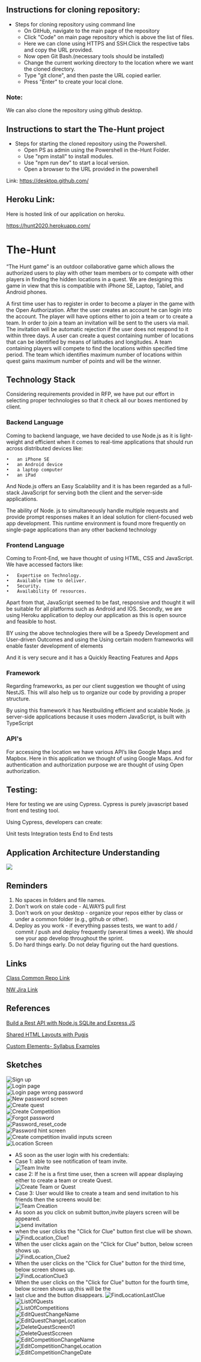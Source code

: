 ## Instructions for cloning repository:
  * Steps for cloning repository using command line
    * On GitHub, navigate to the main page of the repository
    * Click "Code" on main page repository which is above the list of files.
    * Here we can clone using HTTPS and SSH.Click the respective tabs and copy the URL provided.
    * Now open Git Bash.(necessary tools should be installed)
    * Change the current working directory to the location where we want the cloned directory.
    * Type "git clone", and then paste the URL copied earlier.
    * Press "Enter" to create your local clone.
 
###  Note:
We can also clone the repository using github desktop.

## Instructions to start the The-Hunt project
  * Steps for starting the cloned repository using the Powershell.
    * Open PS as admin using the Powershell in the-Hunt Folder.
    * Use "npm install" to install modules.
    * Use "npm run dev" to start a local version.
    * Open a browser to the URL provided in the powershell

Link: https://desktop.github.com/

## Heroku Link:
   Here is hosted link of our application on heroku.
   
   https://hunt2020.herokuapp.com/

# The-Hunt
“The Hunt game” is an outdoor collaborative game which allows the authorized users to play with other team members or to compete with other players in finding the hidden locations in a quest. We are designing this game in view that this is compatible with iPhone SE, Laptop, Tablet, and Android phones. 

A first time user has to register in order to become a player in the game with the Open Authorization. After the user creates an account he can login into the account. The player will have options either to join a team or to create a team. In order to join a team an invitation will be sent to the users via mail. The invitation will be automatic rejection if the user does not respond to it within three days.
A user can create a quest containing number of locations that can be identified by means of latitudes and longitudes. A team containing players will compete to find the locations within specified time period. The team which identifies maximum number of locations within quest gains maximum number of points and will be the winner.

## Technology Stack

Considering requirements provided in RFP, we have put our effort in selecting proper technologies so that it check all our boxes mentioned by client. 

### Backend Language

Coming to backend language, we have decided to use Node.js as it is light-weight and efficient when it comes to real-time applications that should run across distributed devices like:

    •	an iPhone SE
    •	an Android device
    •	a laptop computer
    •	an iPad 

And Node.js offers an Easy Scalability and it is has been regarded as a full-stack JavaScript for serving both the client and the server-side applications.

The ability of Node. js to simultaneously handle multiple requests and provide prompt responses makes it an ideal solution for client-focused web app development. This runtime environment is found more frequently on single-page applications than any other backend technology
    
### Frontend Language

Coming to Front-End, we have thought of using HTML, CSS and JavaScript. We have accessed factors like:

    •	Expertise on Technology.
    •	Available time to deliver.
    •	Security.
    •	Availability Of resources.

Apart from that, JavaScript seemed to be fast, responsive and thought it will be suitable for all platforms such as Android and IOS. Secondly, we are using Heroku application to deploy our application as this is open source and feasible to host. 

BY using  the above technologies there will be a Speedy Development and User-driven Outcomes and  using the Using certain modern frameworks will enable faster development of elements 

And it is very secure and it has a Quickly Reacting Features and Apps

### Framework

Regarding frameworks, as per our client suggestion we thought of using NestJS. This will also help us to organize our code by providing a proper structure.

By using this framework it has Nestbuilding efficient and  scalable Node. js server-side applications because it uses  modern JavaScript, is built with TypeScript

### API's 

For accessing the location we have various API’s like Google Maps and Mapbox. Here in this application we thought of using Google Maps. And for authentication and authorization purpose we are thought of using Open authorization.

## Testing:
  
 Here for testing we are using Cypress. Cypress is purely javascript based front end testing tool.
 
 Using Cypress, developers can create:

Unit tests
Integration tests
End to End tests


## Application Architecture Understanding

![](https://github.com/Krishna-Koyyalamudi/The-Hunt/blob/master/ArchitectureDiagram.png)


## Reminders

1. No spaces in folders and file names.
1. Don't work on stale code - ALWAYS pull first
1. Don't work on your desktop - organize your repos either by class or under a common folder (e.g., github or other). 
1. Deploy as you work - if everything passes tests, we want to add / commit / push and deploy frequently (several times a week).  We should see your app develop throughout the sprint.
1. Do hard things early. Do not delay figuring out the hard questions. 

## Links

[Class Common Repo Link](https://github.com/Krishna-Koyyalamudi/The-Hunt)

[NW Jira Link](http://cs04.nwmissouri.edu/secure/RapidBoard.jspa?rapidView=4&projectKey=GDPGAM&view=planning&selectedIssue=GDPGAM-266&issueLimit=100)

## References

[Build a Rest API with Node.js SQLite and Express JS](https://developerhowto.com/2018/12/29/build-a-rest-api-with-node-js-and-express-js/)

[Shared HTML Layouts with Pugjs](https://dev.to/nkratzmeyer/shared-html-layouts-with-pugjs-2j04)

[Custom Elements- Syllabus Examples](https://denisecase.github.io/44-691-gdp1-syllabus/)


## Sketches

![Sign up](https://github.com/Krishna-Koyyalamudi/The-Hunt/blob/master/UI/UI_Screens/SignUp_Screen.png) <br>
![Login page](https://github.com/Krishna-Koyyalamudi/The-Hunt/blob/master/UI/UI_Screens/LoginScreen%20.png) <br>
![Login page wrong password](https://github.com/Krishna-Koyyalamudi/The-Hunt/blob/master/UI/UI_Screens/LoginWrongPasswordScreen.png) <br>
![New password screen](https://github.com/Krishna-Koyyalamudi/The-Hunt/blob/master/UI/UI_Screens/ResetPasswordScreen.png)<br>
![Create quest](https://github.com/Krishna-Koyyalamudi/The-Hunt/blob/master/UI/UI_Screens/create_q.png) <br>
![Create Competition](https://github.com/Krishna-Koyyalamudi/The-Hunt/blob/master/UI/UI_Screens/Create_Competition.PNG)<br>
![Forgot password](https://github.com/Krishna-Koyyalamudi/The-Hunt/blob/master/UI/UI_Screens/ForgotPassword.png)<br>
![Password_reset_code](https://github.com/Krishna-Koyyalamudi/The-Hunt/blob/master/UI/UI_Screens/PasswordResetCode.png)<br>
![Password hint screen](https://github.com/Krishna-Koyyalamudi/The-Hunt/blob/master/UI/UI_Screens/PasswordHint.png)<br>
![Create competition invalid inputs screen](https://github.com/Krishna-Koyyalamudi/The-Hunt/blob/master/UI/UI_Screens/Two.PNG)<br>
![Location Screen](https://github.com/Krishna-Koyyalamudi/The-Hunt/blob/master/UI/UI_Screens/Location_Screen.jpeg)<br>
- AS soon as the user login with his credentials:<br>
- Case 1: able to see notification of team invite.<br>
![Team Invite](https://github.com/Krishna-Koyyalamudi/The-Hunt/blob/master/UI/UI_Screens/TeamInvite.png)<br>
- case 2: If he is a first time user, then a screen will appear displaying either to create a team or create Quest.<br>
![Create Team or Quest](https://github.com/Krishna-Koyyalamudi/The-Hunt/blob/master/UI/UI_Screens/Hunt.png)<br>
- Case 3: User would like to create a team and send invitation to his friends then the screens would be:<br>
![Team Creation](https://github.com/Krishna-Koyyalamudi/The-Hunt/blob/master/UI/UI_Screens/Teamcreation.png)<br>
- As soon as you click on submit button,invite players screen will be appeared.<br>
![send invitation](https://github.com/Krishna-Koyyalamudi/The-Hunt/blob/master/UI/UI_Screens/inviteplayers.png)<br>
- when the user clicks the "Click for Clue" button first clue will be shown.<br>
![FindLocation_Clue1](https://github.com/Krishna-Koyyalamudi/The-Hunt/blob/master/UI/UI_Screens/FindLocationClue_1.png)<br>
- When the user clicks again on the "Click for Clue" button, below screen shows up.<br>
![FindLocation_Clue2](https://github.com/Krishna-Koyyalamudi/The-Hunt/blob/master/UI/UI_Screens/FindlocationClue_2.png)<br>
- When the user clicks on the "Click for Clue" button for the third time, below screen shows up.<br>
![FindLocationClue3](https://github.com/Krishna-Koyyalamudi/The-Hunt/blob/master/UI/UI_Screens/FindLocationClue_3.png)<br>
- When the user clicks on the "Click for Clue" button for the fourth time, below screen shows up,this will be the<br>
- last clue and the button disappears.
![FindLocationLastClue](https://github.com/Krishna-Koyyalamudi/The-Hunt/blob/master/UI/UI_Screens/FindLocationLastClue.png)<br>
![ListOfQuests](https://github.com/Krishna-Koyyalamudi/The-Hunt/blob/master/UI/UI_Screens/ListOfQuests.png)<br>
![ListOfCompetitions](https://github.com/Krishna-Koyyalamudi/The-Hunt/blob/master/UI/UI_Screens/ListOfCompetitions.png)<br>
![EditQuestChangeName](https://github.com/Krishna-Koyyalamudi/The-Hunt/blob/master/UI/UI_Screens/EditQuestChangeName.png)<br>
![EditQuestChangeLocation](https://github.com/Krishna-Koyyalamudi/The-Hunt/blob/master/UI/UI_Screens/EditQuestChangeLocation.png)<br>
![DeleteQuestScreen01](https://github.com/Krishna-Koyyalamudi/The-Hunt/blob/master/UI/UI_Screens/DeleteQuestScreen01.png)<br>
![DeleteQuestSccreen](https://github.com/Krishna-Koyyalamudi/The-Hunt/blob/master/UI/UI_Screens/DeleteQuestScreen.png)<br>
![EditCompetitionChangeName](https://github.com/Krishna-Koyyalamudi/The-Hunt/blob/master/UI/UI_Screens/EditCompetitionChangeName.png)<br>
![EditCompetitionChangeLocation](https://github.com/Krishna-Koyyalamudi/The-Hunt/blob/master/UI/UI_Screens/EditCompetitionChangeLocation.png)<br>
![EditCompetitionChangeDate](https://github.com/Krishna-Koyyalamudi/The-Hunt/blob/master/UI/UI_Screens/EditCompetitionChangeDate.png)<br>





 


